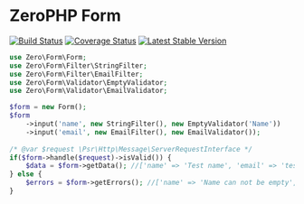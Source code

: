 # ZeroPHP Form

[![Build Status](https://travis-ci.com/zer0php/form.svg?branch=master)](https://travis-ci.com/zer0php/form)
[![Coverage Status](https://coveralls.io/repos/github/zer0php/form/badge.svg?branch=master)](https://coveralls.io/github/zer0php/form?branch=master)
[![Latest Stable Version](https://poser.pugx.org/zer0php/form/v/stable)](https://packagist.org/packages/zer0php/form)

```php
use Zero\Form\Form;
use Zero\Form\Filter\StringFilter;
use Zero\Form\Filter\EmailFilter;
use Zero\Form\Validator\EmptyValidator;
use Zero\Form\Validator\EmailValidator;

$form = new Form();
$form
    ->input('name', new StringFilter(), new EmptyValidator('Name'))
    ->input('email', new EmailFilter(), new EmailValidator());
    
/* @var $request \Psr\Http\Message\ServerRequestInterface */
if($form->handle($request)->isValid()) {
    $data = $form->getData(); //['name' => 'Test name', 'email' => 'test@test.test']
} else {
    $errors = $form->getErrors(); //['name' => 'Name can not be empty', 'email' => 'Wrong email format']
}
```